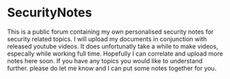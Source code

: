 # SecurityNotes
This is a public forum containing my own personalised security notes for security related topics. I will upload my documents in conjunction with released youtube videos. It does unfortunatly take a while to make videos, especally while working full time. Hopefully I can correlate and upload more notes here soon. If you have any topics you would like to understand further. please do let me know and I can put some notes together for you. 
